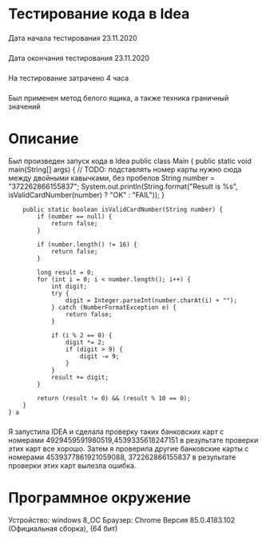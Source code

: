 # **Тестирование кода в Idea**
### 
Дата начала тестирования 23.11.2020
###
 Дата окончания тестирования 23.11.2020
### 
На тестирование затрачено 4 часа 
###
 Был применен метод белого ящика, а также техника граничный значений
# **Описание**
Был произведен запуск кода в Idea
 public class Main {
        public static void main(String[] args) {
            // TODO: подставлять номер карты нужно сюда между двойными кавычками, без пробелов
            String number = "372262866155837";
            System.out.println(String.format("Result is %s", isValidCardNumber(number) ? "OK" : "FAIL"));
        }

        public static boolean isValidCardNumber(String number) {
            if (number == null) {
                return false;
            }

            if (number.length() != 16) {
                return false;
            }

            long result = 0;
            for (int i = 0; i < number.length(); i++) {
                int digit;
                try {
                    digit = Integer.parseInt(number.charAt(i) + "");
                } catch (NumberFormatException e) {
                    return false;
                }

                if (i % 2 == 0) {
                    digit *= 2;
                    if (digit > 9) {
                        digit -= 9;
                    }
                }
                result += digit;
            }

            return (result != 0) && (result % 10 == 0);
        }
    } а



### 
 Я запустила IDEA и сделала проверку таких банковских карт с номерами 4929459591980519,4539335618247151
 в результате проверки этих карт все хорошо. 
 Затем я проверила другие банковские карты с номерами 4539377861921059088, 372262866155837
 в результате проверки этих карт вылезла ошибка. 

# **Программное окружение**
Устройство: windows 8_OC
Браузер: Chrome Версия 85.0.4183.102 (Официальная сборка), (64 бит)
